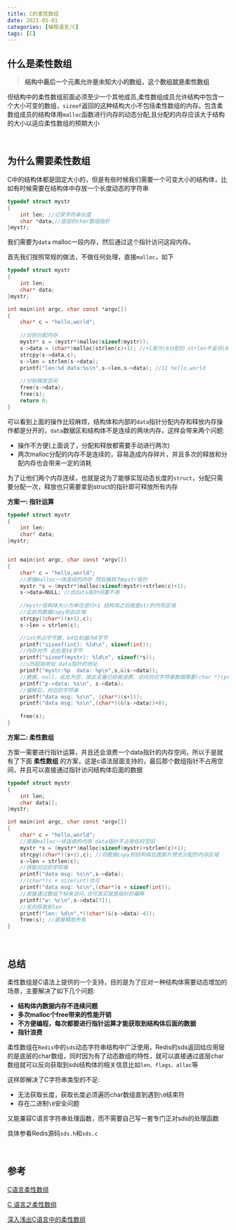 ```yaml
---
title: C的柔性数组
date: 2021-05-01
categories: [编程语言/C]
tags: [C]
---
```


## 什么是柔性数组

> **结构中最后一个元素允许是未知大小的数组，这个数组就是柔性数组**

但结构中的柔性数组前面必须至少一个其他成员,柔性数组成员允许结构中包含一个大小可变的数组，`sizeof`返回的这种结构大小不包括柔性数组的内存。包含柔数组成员的结构体用`malloc`函数进行内存的动态分配,且分配的内存应该大于结构的大小以适应柔性数组的预期大小

​    

## 为什么需要柔性数组

C中的结构体都是固定大小的，但是有些时候我们需要一个可变大小的结构体，比如有时候需要在结构体中存放一个长度动态的字符串

```c
typedef struct mystr
{
    int len; //记录字符串长度
    char *data;//底层的char数组指针
}mystr;
```

我们需要为`data` malloc一段内存，然后通过这个指针访问这段内存。

首先我们按照常规的做法，不做任何处理，直接`malloc`，如下

```c
typedef struct mystr
{
    int len;
    char* data;
}mystr;

int main(int argc, char const *argv[])
{
    char* c = "hello,world";
    
    //分别分配内存
    mystr* s = (mystr*)malloc(sizeof(mystr));
    s->data = (char*)malloc(strlen(c)+1); //+1是为\0分配的 strlen不会将\0计算进来
    strcpy(s->data,c);
    s->len = strlen(s->data);
    printf("len:%d data:%s\n",s->len,s->data); //11 hello,world
    
    //分别释放空间
    free(s->data);
    free(s);
    return 0;
}
```

可以看到上面的操作比较麻烦，结构体和内部的`data`指针分配内存和释放内存操作都是分开的，`data`数据区和结构体不是连续的两块内存，这样会带来两个问题:

- 操作不方便(上面说了，分配和释放都需要手动进行两次)
- 两次malloc分配的内存不是连续的，容易造成内存碎片，并且多次的释放和分配内存也会带来一定的消耗

为了让他们两个内存连续，也就是说为了能够实现动态长度的`struct`，分配只需要分配一次，释放也只需要拿到struct的指针即可释放所有内存

**方案一: 指针运算**

```c
typedef struct mystr
{
    int len;
    char* data;
}mystr;


int main(int argc, char const *argv[])
{
    char* c = "hello,world";
    //直接malloc一块连续的内存 然后强转为mystr指针
    mystr *s = (mystr*)malloc(sizeof(mystr)+strlen(c)+1);
    s->data=NULL; //此data指针闲置不用
    
    //mystr结构体大小为单位进行+1 结构体之后就是str的内存区域 
    //此处将数据copy到此区域
    strcpy((char*)(s+1),c);
    s->len = strlen(c);

    //int所占字节数，64位机器为4字节
    printf("sizeof(int): %ld\n", sizeof(int));
    //内存对齐 此处是16字节
    printf("sizeof(mystr): %ld\n", sizeof(*s));
    //s的起始地址 data指针的地址 
    printf("mystr:%p  data: %p\n",s,&(s->data));
    //数据，null，此处为空，故此变量已经被浪费。访问对应字符串数据需要(char *)(p+1)
    printf("p->data: %s\n", s->data);
    //偏移后，对应的字符串
    printf("data msg: %s\n", (char*)(s+1)); 
    printf("data msg: %s\n",(char*)(&(s->data))+8); 
    
    free(s);
}
```

**方案二: 柔性数组**

方案一需要进行指针运算，并且还会浪费一个data指针的内存空间，所以于是就有了下面 **柔性数组** 的方案，这是c语法层面支持的，最后那个数组指针不占用空间，并且可以直接通过指针访问结构体后面的数据

```c
typedef struct mystr
{
    int len;
    char data[];
}mystr;

int main(int argc, char const *argv[])
{
    char* c = "hello,world";
    //直接malloc一块连续的内存 data指针不占用任何空间
    mystr *s = (mystr*)malloc(sizeof(mystr)+strlen(c)+1);
    strcpy((char*)(s+1),c); //将数据copy到结构体后面那片预先分配的内存区域
    s->len = strlen(c);
    //获取对应的字符串
    printf("data msg: %s\n",s->data);    
    //(char*)s + size(int)也可
    printf("data msg: %s\n",(char*)s + sizeof(int));
    //直接通过数组下标来访问,也可其实就是指针的偏移
    printf("w: %c\n",s->data[7]);
	//反向获取到len
    printf("len: %d\n",*((char*)&(s->data)-4));
    free(s); //直接释放所有
}
```

​    

## 总结

柔性数组是C语法上提供的一个支持，目的是为了应对一种结构体需要动态增加的场景，主要解决了如下几个问题:

- **结构体内数据内存不连续问题**
- **多次malloc个free带来的性能开销**
- **不方便编程，每次都要进行指针运算才能获取到结构体后面的数据**
- **指针浪费**

柔性数组在`Redis`中的`sds`动态字符串结构中广泛使用，Redis的sds返回给应用层的是底层的char数组，同时因为有了动态数组的特性，就可以直接通过底层char数组就可以反向获取到sds结构体的相关信息比如`len、flags、alloc`等

这样即解决了C字符串类型的不足:

- 无法获取长度，获取长度必须遍历char数组直到遇到`\0`结束符
- 存在二进制`\0`安全问题

又能兼容C语言字符串处理函数，而不需要自己写一套专门正对sds的处理函数

具体参看Redis源码`sds.h`和`sds.c`

​    

## 参考

[C语言柔性数组](https://developer.aliyun.com/article/31693)

[C 语言之柔性数组](https://www.jianshu.com/p/686507f7b863)

[深入浅出C语言中的柔性数组](https://www.cnblogs.com/jinxiang1224/p/8468206.html)